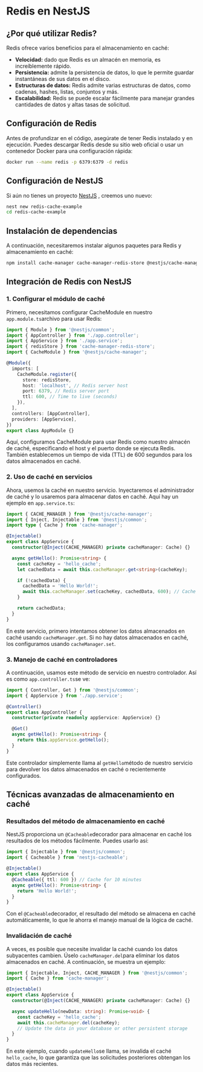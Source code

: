 # Redis en NestJS

## ¿Por qué utilizar Redis? <a href="#heading-why-use-redis" id="heading-why-use-redis"></a>

Redis ofrece varios beneficios para el almacenamiento en caché:

* **Velocidad:** dado que Redis es un almacén en memoria, es increíblemente rápido.
* **Persistencia:** admite la persistencia de datos, lo que le permite guardar instantáneas de sus datos en el disco.
* **Estructuras de datos:** Redis admite varias estructuras de datos, como cadenas, hashes, listas, conjuntos y más.
* **Escalabilidad:** Redis se puede escalar fácilmente para manejar grandes cantidades de datos y altas tasas de solicitud.

## Configuración de Redis <a href="#heading-setting-up-redis" id="heading-setting-up-redis"></a>

Antes de profundizar en el código, asegúrate de tener Redis instalado y en ejecución. Puedes descargar Redis desde su sitio web oficial o usar un contenedor Docker para una configuración rápida:

```bash
docker run --name redis -p 6379:6379 -d redis
```

## Configuración de NestJS <a href="#heading-setting-up-nestjs" id="heading-setting-up-nestjs"></a>

Si aún no tienes un proyecto [NestJS](https://blog.bytescrum.com/introduction-to-nestjs-a-beginners-guide) , creemos uno nuevo:

```bash
nest new redis-cache-example
cd redis-cache-example
```

## Instalación de dependencias <a href="#heading-installing-dependencies" id="heading-installing-dependencies"></a>

A continuación, necesitaremos instalar algunos paquetes para Redis y almacenamiento en caché:

```bash
npm install cache-manager cache-manager-redis-store @nestjs/cache-manager
```

## Integración de Redis con NestJS <a href="#heading-integrating-redis-with-nestjs" id="heading-integrating-redis-with-nestjs"></a>

### 1. Configurar el módulo de caché <a href="#heading-1-configure-cache-module" id="heading-1-configure-cache-module"></a>

Primero, necesitamos configurar CacheModule en nuestro `app.module.ts`archivo para usar Redis:

```typescript
import { Module } from '@nestjs/common';
import { AppController } from './app.controller';
import { AppService } from './app.service';
import { redisStore } from 'cache-manager-redis-store';
import { CacheModule } from '@nestjs/cache-manager';

@Module({
  imports: [
    CacheModule.register({
      store: redisStore,
      host: 'localhost', // Redis server host
      port: 6379, // Redis server port
      ttl: 600, // Time to live (seconds)
    }),
  ],
  controllers: [AppController],
  providers: [AppService],
})
export class AppModule {}

```

Aquí, configuramos CacheModule para usar Redis como nuestro almacén de caché, especificando el host y el puerto donde se ejecuta Redis. También establecemos un tiempo de vida (TTL) de 600 segundos para los datos almacenados en caché.

### 2. Uso de caché en servicios <a href="#heading-2-using-cache-in-services" id="heading-2-using-cache-in-services"></a>

Ahora, usemos la caché en nuestro servicio. Inyectaremos el administrador de caché y lo usaremos para almacenar datos en caché. Aquí hay un ejemplo en `app.service.ts`:

```typescript
import { CACHE_MANAGER } from '@nestjs/cache-manager';
import { Inject, Injectable } from '@nestjs/common';
import type { Cache } from 'cache-manager';

@Injectable()
export class AppService {
  constructor(@Inject(CACHE_MANAGER) private cacheManager: Cache) {}

  async getHello(): Promise<string> {
    const cacheKey = 'hello_cache';
    let cachedData = await this.cacheManager.get<string>(cacheKey);

    if (!cachedData) {
      cachedData = 'Hello World!';
      await this.cacheManager.set(cacheKey, cachedData, 600); // Cache for 10 minutes
    }

    return cachedData;
  }
}
```

En este servicio, primero intentamos obtener los datos almacenados en caché usando `cacheManager.get`. Si no hay datos almacenados en caché, los configuramos usando `cacheManager.set`.

### 3. Manejo de caché en controladores <a href="#heading-3-handling-cache-in-controllers" id="heading-3-handling-cache-in-controllers"></a>

A continuación, usamos este método de servicio en nuestro controlador. Así es como `app.controller.ts`se ve:

```typescript
import { Controller, Get } from '@nestjs/common';
import { AppService } from './app.service';

@Controller()
export class AppController {
  constructor(private readonly appService: AppService) {}

  @Get()
  async getHello(): Promise<string> {
    return this.appService.getHello();
  }
}
```

Este controlador simplemente llama al `getHello`método de nuestro servicio para devolver los datos almacenados en caché o recientemente configurados.

## Técnicas avanzadas de almacenamiento en caché <a href="#heading-advanced-caching-techniques" id="heading-advanced-caching-techniques"></a>

### Resultados del método de almacenamiento en caché <a href="#heading-caching-method-results" id="heading-caching-method-results"></a>

NestJS proporciona un `@Cacheable`decorador para almacenar en caché los resultados de los métodos fácilmente. Puedes usarlo así:

```typescript
import { Injectable } from '@nestjs/common';
import { Cacheable } from 'nestjs-cacheable';

@Injectable()
export class AppService {
  @Cacheable({ ttl: 600 }) // Cache for 10 minutes
  async getHello(): Promise<string> {
    return 'Hello World!';
  }
}
```

Con el `@Cacheable`decorador, el resultado del método se almacena en caché automáticamente, lo que le ahorra el manejo manual de la lógica de caché.

### Invalidación de caché <a href="#heading-invalidating-cache" id="heading-invalidating-cache"></a>

A veces, es posible que necesite invalidar la caché cuando los datos subyacentes cambien. Úselo `cacheManager.del`para eliminar los datos almacenados en caché. A continuación, se muestra un ejemplo:

```typescript
import { Injectable, Inject, CACHE_MANAGER } from '@nestjs/common';
import { Cache } from 'cache-manager';

@Injectable()
export class AppService {
  constructor(@Inject(CACHE_MANAGER) private cacheManager: Cache) {}

  async updateHello(newData: string): Promise<void> {
    const cacheKey = 'hello_cache';
    await this.cacheManager.del(cacheKey);
    // Update the data in your database or other persistent storage
  }
}
```

En este ejemplo, cuando `updateHello`se llama, se invalida el caché `hello_cache`, lo que garantiza que las solicitudes posteriores obtengan los datos más recientes.
